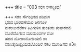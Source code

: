 +++
title = "003 ಸರಸ ಸೌಗನ್ಧಿಕದ"

+++
ಸರಸ ಸೌಗಂಧಿಕದ ಪರಿಮಳ  
ಭರದ ಭಾರವಣೆಯಲಿ ತಿಳಿಗೊಳ  
ನುರುಬುದೆರೆಗಳ ತಿವಿಗುಳಿನ ತುಂತುರು ತುಷಾರದಲಿ   
ಮೊರೆದೊಗುವ ಮರಿದುಂಬಿಗಳ ಮೋ  
ಹರದ ಮೋಡಾಮೋಡಿಯಲಿ ಡಾ  
ವರಿಸಿತೈದಿಂದ್ರಿಯದಲೊಂದಿರೆ ಸಕಲ ಮುನಿಜನವ     ॥3॥